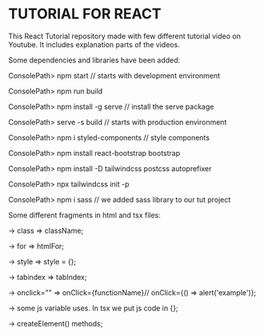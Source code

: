 # TUTORIAL FOR REACT

This React Tutorial repository made with few different tutorial video on Youtube. It includes explanation parts of the videos.

Some dependencies and libraries have been added:

ConsolePath> npm start // starts with development environment

ConsolePath> npm run build

ConsolePath> npm install -g serve // install the serve package

ConsolePath> serve -s build // starts with production environment

ConsolePath> npm i styled-components // style components

ConsolePath> npm install react-bootstrap bootstrap

ConsolePath> npm install -D tailwindcss postcss autoprefixer

ConsolePath> npx tailwindcss init -p

ConsolePath> npm i sass  // we added sass library to our tut project

Some different fragments in html and tsx files:

-> class =>  className;

-> for =>  htmlFor;

-> style =>  style = {};

-> tabindex =>  tabIndex;

-> onclick="" =>  onClick={functionName}// onClick={() =>  alert('example')};

-> some js variable uses. In tsx we put js code in {};

-> createElement() methods;
